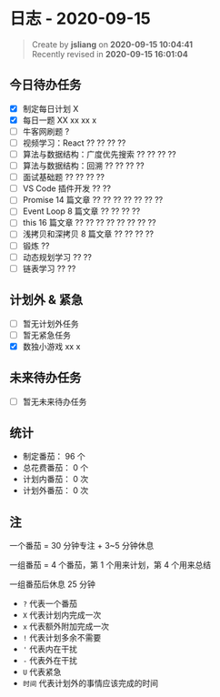 日志 - 2020-09-15
===

> Create by **jsliang** on **2020-09-15 10:04:41**  
> Recently revised in **2020-09-15 16:01:04**

## 今日待办任务

* [x] 制定每日计划 X
* [x] 每日一题 XX xx xx x
* [ ] 牛客网刷题 ?
* [ ] 视频学习：React ?? ?? ?? ??
* [ ] 算法与数据结构：广度优先搜索 ?? ?? ?? ??
* [ ] 算法与数据结构：回溯 ?? ?? ?? ??
* [ ] 面试基础题 ?? ?? ?? ??
* [ ] VS Code 插件开发 ?? ??
* [ ] Promise 14 篇文章 ?? ?? ?? ?? ?? ?? ??
* [ ] Event Loop 8 篇文章 ?? ?? ?? ??
* [ ] this 16 篇文章 ?? ?? ?? ?? ?? ?? ?? ??
* [ ] 浅拷贝和深拷贝 8 篇文章 ?? ?? ?? ??
* [ ] 锻炼 ??
* [ ] 动态规划学习 ?? ??
* [ ] 链表学习 ?? ??

## 计划外 & 紧急

* [ ] 暂无计划外任务
* [ ] 暂无紧急任务
* [x] 数独小游戏 xx x

## 未来待办任务

* [ ] 暂无未来待办任务

## 统计

* 制定番茄： 96 个
* 总花费番茄： 0 个
* 计划内番茄： 0 次
* 计划外番茄： 0 次

## 注

一个番茄 = 30 分钟专注 + 3~5 分钟休息

一组番茄 = 4 个番茄，第 1 个用来计划，第 4 个用来总结

一组番茄后休息 25 分钟

* `?` 代表一个番茄
* `X` 代表计划内完成一次
* `x` 代表额外附加完成一次
* `!` 代表计划多余不需要
* `'` 代表内在干扰
* `-` 代表外在干扰
* `U` 代表紧急
* `时间` 代表计划外的事情应该完成的时间
